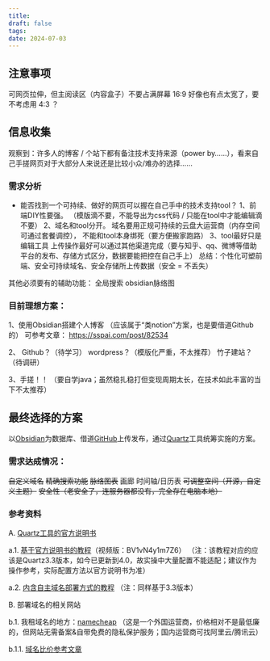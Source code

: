 ```yaml
---
title: 
draft: false
tags: 
date: 2024-07-03
---
```

 
## 注意事项

可网页拉伸，但主阅读区（内容盒子）不要占满屏幕
	16:9 好像也有点太宽了，要不考虑用 4:3 ？

## 信息收集

观察到：许多人的博客 / 个站下都有备注技术支持来源（power by……），看来自己手搓网页对于大部分人来说还是比较小众/难办的选择……

### 需求分析
- 能否找到一个可持续、做好的网页可以握在自己手中的技术支持tool？
	1、前端DIY性要强。
		（模版滴不要，不能导出为css代码 / 只能在tool中才能编辑滴不要）
	2、域名和tool分开。
		域名要用正规可持续的云盘大运营商（内存空间可通过套餐调控），
		不能和tool本身绑死（要方便搬家跑路）
	3、tool最好只是编辑工具
		上传操作最好可以通过其他渠道完成（要与知乎、qq、微博等借助平台的发布、存储方式区分，数据要能把控在自己手上）
总结：个性化可塑前端、安全可持续域名、安全存储所上传数据（安全 = 不丢失）

其他必须要有的辅助功能：
	全局搜索
	obsidian脉络图


### 目前理想方案：

1、使用Obsidian搭建个人博客
（应该属于“类notion”方案，也是要借道Github的）
可参考文章：
https://sspai.com/post/82534

2、
Github？（待学习）
wordpress？（模版化严重，不太推荐）
竹子建站？（待调研）

3、手搓！！
（要自学java；虽然稳扎稳打但变现周期太长，在技术如此丰富的当下不太推荐）


## 最终选择的方案
以[Obsidian](https://obsidian.md)为数据库、借道[GitHub](https://github.com/jackyzha0/quartz)上传发布，通过[Quartz](https://cmbill.github.io/quartz-doc-cn/)工具统筹实施的方案。


### 需求~~达成~~情况：

~~自定义域名~~
~~精确搜索功能~~
~~脉络图表~~
画廊
时间轴/日历表
~~可调整空间（开源，自定义主题）~~
~~安全性（老安全了，连服务器都没有，完全存在电脑本地）~~


### 参考资料

A. [Quartz工具的官方说明书](https://cmbill.github.io/quartz-doc-cn/setting-up-your-GitHub-repository)

a.1. [基于官方说明书的教程](https://skedush.xyz/生存/博客搭建/0成本搭建基于github-actions+obsidian+quartz的持续化集成博客最佳实践)（视频版：BV1vN4y1m7Z6）
（注：该教程对应的应该是Quartz3.3版本，如今已更新到4.0，故实操中大量配置不能适配；建议作为操作参考，实际配置方法以官方说明书为准）

a.2. [内含自主域名部署方式的教程](https://blog.wssh.trade/posts/obsidian-quartz/)
（注：同样基于3.3版本）


B. 部署域名的相关网站

b.1. 我租域名的地方：[namecheap](https://www.namecheap.com/myaccount/login/?ReturnUrl=%2fdomains%2fdomaincontrolpanel%2fetongsland.com%2fadvancedns)
（这是一个外国运营商，价格相对不是最低廉的，但网站无需备案&自带免费的隐私保护服务；国内运营商可找阿里云/腾讯云）

b.1.1. [域名比价参考文章](https://zhuanlan.zhihu.com/p/96886767)